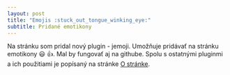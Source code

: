 ```yaml
---
layout: post
title: "Emojis :stuck_out_tongue_winking_eye:"
subtitle: Pridané emotikony
---
```

Na stránku som pridal nový plugin - jemoji. Umožňuje pridávať na stránku emotikony :smiley: :+1:. Mal by fungovať aj na githube. Spolu s ostatnými pluginmi a ich použitiami je popísaný na stránke [O stránke](/wpub/zadanie1.html).